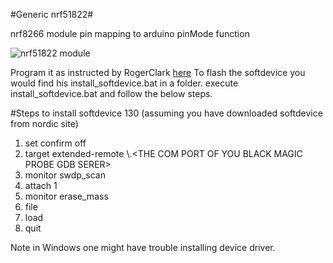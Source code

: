 #Generic nrf51822#

nrf8266 module pin mapping to arduino pinMode function

![nrf51822 module](https://pbs.twimg.com/media/Cgy8hV2U4AA9tBC.jpg:large)

Program it as instructed by RogerClark [here](http://www.rogerclark.net/arduino-on-the-nrf51822-bluetooth-low-energy-microcontroller/)
To flash the softdevice you would find his install_softdevice.bat in a folder.
execute install_softdevice.bat
and follow the below steps.

#Steps to install softdevice 130 (assuming you have downloaded softdevice from nordic site)
1. set confirm off
2. target extended-remote \\.\<THE COM PORT OF YOU BLACK MAGIC PROBE GDB SERER>
3. monitor swdp_scan
4. attach 1
5. monitor erase_mass
6. file <THE PATH TO THE S130 SOFTDEVICE HEX FILE>
7. load
8. quit

Note in Windows one might have trouble installing device driver. 
